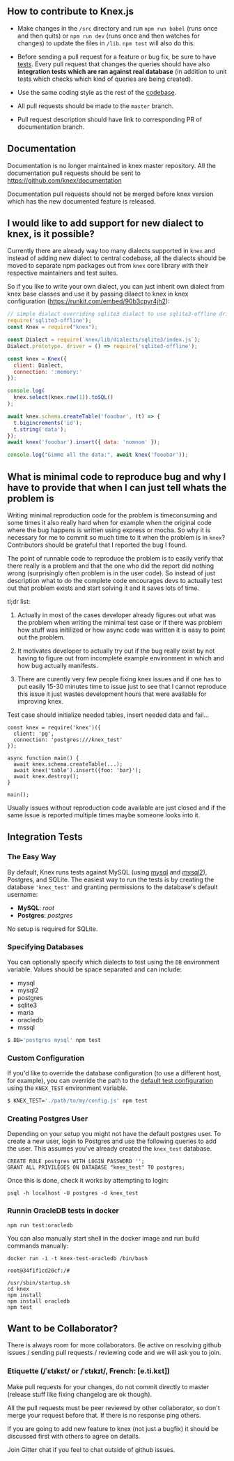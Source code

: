 ## How to contribute to Knex.js

* Make changes in the `/src` directory and run `npm run babel` (runs once and
  then quits) or `npm run dev` (runs once and then watches for changes) to
  update the files in `/lib`. `npm test` will also do this.

* Before sending a pull request for a feature or bug fix, be sure to have
[tests](https://github.com/tgriesser/knex/tree/master/test). Every pull request that changes the queries should have 
also **integration tests which are ran against real database** (in addition to unit tests which checks which kind of queries
are being created).

* Use the same coding style as the rest of the
[codebase](https://github.com/tgriesser/knex/blob/master/knex.js).

* All pull requests should be made to the `master` branch.

* Pull request description should have link to corresponding PR of documentation branch.

## Documentation

Documentation is no longer maintained in knex master repository. All the documentation pull requests should be sent to https://github.com/knex/documentation

Documentation pull requests should not be merged before knex version which has the new documented feature is released.

## I would like to add support for new dialect to knex, is it possible?

Currently there are already way too many dialects supported in `knex` and instead of adding new dialect to central codebase, all the dialects should be moved to separate npm packages out from `knex` core library with their respective maintainers and test suites. 

So if you like to write your own dialect, you can just inherit own dialect from knex base classes and use it by passing dilaect to knex in knex configuration (https://runkit.com/embed/90b3cpyr4jh2):

```js
// simple dialect overriding sqlite3 dialect to use sqlite3-offline driver
require('sqlite3-offline');
const Knex = require("knex");

const Dialect = require(`knex/lib/dialects/sqlite3/index.js`);
Dialect.prototype._driver = () => require('sqlite3-offline');

const knex = Knex({
  client: Dialect,
  connection: ':memory:'
});

console.log(
  knex.select(knex.raw(1)).toSQL()
);

await knex.schema.createTable('fooobar', (t) => {
  t.bigincrements('id');
  t.string('data');
});
await knex('fooobar').insert({ data: 'nomnom' });

console.log("Gimme all the data:", await knex('fooobar'));
```

## What is minimal code to reproduce bug and why I have to provide that when I can just tell whats the problem is

Writing minimal reproduction code for the problem is timeconsuming and some times it also really hard when for 
example when the original code where the bug happens is written using express or mocha. So why it is necessary 
for me to commit so much time to it when the problem is in `knex`? Contributors should be grateful that I reported
the bug I found. 

The point of runnable code to reproduce the problem is to easily verify that there really is a problem and that the one 
who did the report did nothing wrong (surprisingly often problem is in the user code). So instead of just description 
what to do the complete code encourages devs to actually test out that problem exists and start solving it and it 
saves lots of time.

tl;dr list:

1. Actually in most of the cases developer already figures out what was the problem when writing the minimal test case
or if there was problem how stuff was initilized or how async code was written it is easy to point out the problem.

2. It motivates developer to actually try out if the bug really exist by not having to figure out from incomplete example
environment in which and how bug actually manifests.

3. There are curently very few people fixing knex issues and if one has to put easily 15-30 minutes time to issue just 
to see that I cannot reproduce this issue it just wastes development hours that were available for improving knex.


Test case should initialize needed tables, insert needed data and fail...

```
const knex = require('knex')({
  client: 'pg',
  connection: 'postgres:///knex_test'
});

async function main() {
  await knex.schema.createTable(...);
  await knex('table').insert({foo: 'bar}');
  await knex.destroy();
}

main(); 
```

Usually issues without reproduction code available are just closed and if the same issue is reported multiple
times maybe someone looks into it.

## Integration Tests

### The Easy Way

By default, Knex runs tests against MySQL (using [mysql](https://github.com/felixge/node-mysql) and [mysql2](https://github.com/sidorares/node-mysql2)), Postgres, and SQLite. The easiest way to run the tests is by creating the database `'knex_test'` and granting permissions to the database's default username:

* **MySQL**: *root*
* **Postgres**: *postgres*

No setup is required for SQLite.

### Specifying Databases
You can optionally specify which dialects to test using the `DB` environment variable. Values should be space separated and can include:
* mysql
* mysql2
* postgres
* sqlite3
* maria
* oracledb
* mssql

```bash
$ DB='postgres mysql' npm test
```

### Custom Configuration
If you'd like to override the database configuration (to use a different host, for example), you can override the path to the [default test configuration](https://github.com/tgriesser/knex/blob/master/test/knexfile.js) using the `KNEX_TEST` environment variable.

```bash
$ KNEX_TEST='./path/to/my/config.js' npm test
```

### Creating Postgres User

Depending on your setup you might not have the default postgres user. To create a new user, login to Postgres and use the following queries to add the user. This assumes you've already created the `knex_test` database.

```
CREATE ROLE postgres WITH LOGIN PASSWORD '';
GRANT ALL PRIVILEGES ON DATABASE "knex_test" TO postgres;
```

Once this is done, check it works by attempting to login:

```
psql -h localhost -U postgres -d knex_test
```

### Runnin OracleDB tests in docker

```
npm run test:oracledb
```

You can also manually start shell in the docker image and run build commands manually:
```
docker run -i -t knex-test-oracledb /bin/bash

root@34f1f1cd20cf:/#

/usr/sbin/startup.sh
cd knex
npm install
npm install oracledb
npm test
```

## Want to be Collaborator?

There is always room for more collaborators. Be active on resolving github issues / sending pull requests / reviewing code and we will ask you to join.

### Etiquette (/ˈɛtᵻkɛt/ or /ˈɛtᵻkɪt/, French: [e.ti.kɛt])

Make pull requests for your changes, do not commit directly to master (release stuff like fixing changelog are ok though).

All the pull requests must be peer reviewed by other collaborator, so don't merge your request before that. If there is no response ping others.

If you are going to add new feature to knex (not just a bugfix) it should be discussed first with others to agree on details.

Join Gitter chat if you feel to chat outside of github issues.
